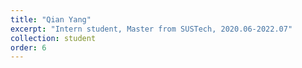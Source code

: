 ```yaml
---
title: "Qian Yang"
excerpt: "Intern student, Master from SUSTech, 2020.06-2022.07"
collection: student
order: 6
---
```

